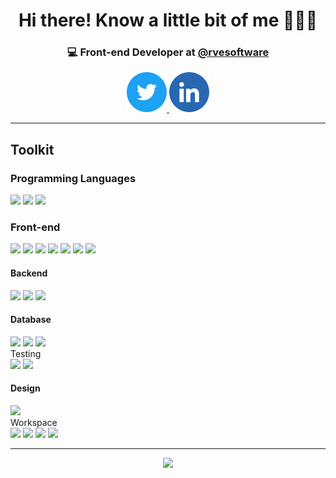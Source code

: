 <div align="center">
  <h1>Hi there! Know a little bit of me 🙋🏾‍♂️</h1>

  <h3>💻 Front-end Developer at <a href="https://github.com/rvesoftware">@rvesoftware</a></h3>

  <div>
    <a href="https://twitter.com/monoald">
      <img src="./assets/twitter.svg" />
    </a>
    <a href="https://www.linkedin.com/in/carlos-s-aldazosa/">
      <img src="./assets/linkedin.svg" />
    </a>
  </div>
</div>

<hr />

## Toolkit 

### Programming Languages
<div>
  <img src="https://img.shields.io/badge/JavaScript%20-%23F7DF1E.svg?&style=for-the-badge&logo=javascript&logoColor=black" />
  <img src="https://img.shields.io/badge/typescript%20-%233178C6.svg?&style=for-the-badge&logo=typescript&logoColor=white" />
  <img src="https://img.shields.io/badge/python%20-%233776AB.svg?&style=for-the-badge&logo=python&logoColor=white" />
</div>

### Front-end 
<div>
  <img src="https://img.shields.io/badge/html5%20-%23e34f26.svg?&style=for-the-badge&logo=html5&logoColor=white" />
  <img src="https://img.shields.io/badge/css3%20-%231572B6.svg?&style=for-the-badge&logo=css3&logoColor=white" />
  <img src="https://img.shields.io/badge/react%20-%2361DAFB.svg?&style=for-the-badge&logo=react&logoColor=black" />
  <img src="https://img.shields.io/badge/nextjs%20-%23000000.svg?&style=for-the-badge&logo=next.js&logoColor=white" />
  <img src="https://img.shields.io/badge/eslint%20-%234B32C3.svg?&style=for-the-badge&logo=eslint&logoColor=white" />
  <img src="https://img.shields.io/badge/webpack%20-%238DD6F9.svg?&style=for-the-badge&logo=webpack&logoColor=black" />
  <img src="https://img.shields.io/badge/babel%20-%23F9DC3E.svg?&style=for-the-badge&logo=babel&logoColor=black" />
</div>

#### Backend
<div>
  <img src="https://img.shields.io/badge/node%20-%23339933.svg?&style=for-the-badge&logo=node.js&logoColor=black" />
  <img src="https://img.shields.io/badge/express%20-%23000000.svg?&style=for-the-badge&logo=express&logoColor=white" />
  <img src="https://img.shields.io/badge/graphql%20-%23E10098.svg?&style=for-the-badge&logo=graphql&logoColor=white" />
</div>

#### Database
<div>
  <img src="https://img.shields.io/badge/mongodb%20-%2347A248.svg?&style=for-the-badge&logo=mongodb&logoColor=white" />
  <img src="https://img.shields.io/badge/mysql%20-%234479A1.svg?&style=for-the-badge&logo=mysql&logoColor=white" />
  <img src="https://img.shields.io/badge/mariadb%20-%23003545.svg?&style=for-the-badge&logo=mariadb&logoColor=white" />
</div

#### Testing
<div>
  <img src="https://img.shields.io/badge/jest%20-%23C21325.svg?&style=for-the-badge&logo=jest&logoColor=white" />
  <img src="https://img.shields.io/badge/react_testing_library%20-%23E33332.svg?&style=for-the-badge&logo=testing-library&logoColor=white" />
</div>

#### Design
<div>
  <img src="https://img.shields.io/badge/figma%20-%23a35cff.svg?&style=for-the-badge&logo=figma&logoColor=white" />
</div

#### Workspace
<div>
  <img src="https://img.shields.io/badge/linux%20-%23000000.svg?&style=for-the-badge&logo=linux&logoColor=white" />
  <img src="https://img.shields.io/badge/ubuntu%20-%23E95420.svg?&style=for-the-badge&logo=ubuntu&logoColor=white" />
  <img src="https://img.shields.io/badge/linux_mint%20-%2387CF3E.svg?&style=for-the-badge&logo=linux-mint&logoColor=black" />
  <img src="https://img.shields.io/badge/visual_studio_code%20-%23007ACC.svg?&style=for-the-badge&logo=visual-studio-code&logoColor=white" />
</div>

<hr />

<p align="center" >
    <img  src="https://github-readme-stats.vercel.app/api?username=monoald&&show_icons=true&theme=dark"/>
</p>
